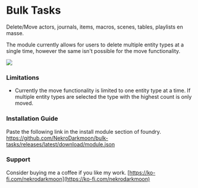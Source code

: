 # Bulk Tasks

Delete/Move actors, journals, items, macros, scenes, tables, playlists en masse.

The module currently allows for users to delete multiple entity types at a single time, however the same isn't possible for the move functionality.

![](https://media.discordapp.net/attachments/648215359895240715/923302318831710218/unknown.png)


### Limitations
- Currently the move functionality is limited to one entity type at a time. If multiple entity types are selected the type with the highest count is only moved.


### Installation Guide 
Paste the following link in the install module section of foundry. https://github.com/NekroDarkmoon/bulk-tasks/releases/latest/download/module.json


### Support 
Consider buying me a coffee if you like my work. [https://ko-fi.com/nekrodarkmoon](https://ko-fi.com/nekrodarkmoon)
